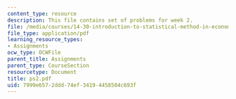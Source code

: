 ```yaml
---
content_type: resource
description: This file contains set of problems for week 2.
file: /media/courses/14-30-introduction-to-statistical-method-in-economics-spring-2006/7999e6572ddd74ef34194458504c693f_ps2.pdf
file_type: application/pdf
learning_resource_types:
- Assignments
ocw_type: OCWFile
parent_title: Assignments
parent_type: CourseSection
resourcetype: Document
title: ps2.pdf
uid: 7999e657-2ddd-74ef-3419-4458504c693f
---
```

